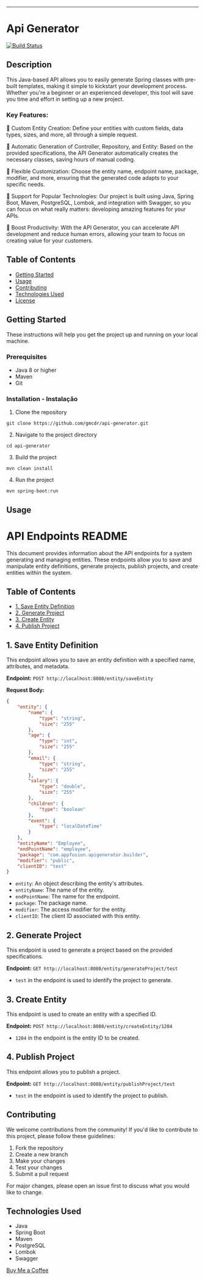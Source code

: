 
---

# Api Generator

[![Build Status](https://travis-ci.org/yourusername/projectname.svg?branch=master)](https://travis-ci.org/yourusername/projectname)

## Description
 
This Java-based API allows you to easily generate Spring classes with pre-built templates, making it simple to kickstart your development process. Whether you're a beginner or an experienced developer, this tool will save you time and effort in setting up a new project.

### Key Features:
🔷 Custom Entity Creation: Define your entities with custom fields, data types, sizes, and more, all through a simple request.

🔷 Automatic Generation of Controller, Repository, and Entity: Based on the provided specifications, the API Generator automatically creates the necessary classes, saving hours of manual coding.

🔷 Flexible Customization: Choose the entity name, endpoint name, package, modifier, and more, ensuring that the generated code adapts to your specific needs.

🔷 Support for Popular Technologies: Our project is built using Java, Spring Boot, Maven, PostgreSQL, Lombok, and integration with Swagger, so you can focus on what really matters: developing amazing features for your APIs.

🔷 Boost Productivity: With the API Generator, you can accelerate API development and reduce human errors, allowing your team to focus on creating value for your customers.

## Table of Contents

- [Getting Started](#getting-started)
- [Usage](#usage)
- [Contributing](#contributing)
- [Technologies Used](#technologies-used)
- [License](#license)

## Getting Started 

These instructions will help you get the project up and running on your local machine.

### Prerequisites

- Java 8 or higher
- Maven
- Git 

### Installation - Instalação

1. Clone the repository

```shell
git clone https://github.com/gmcdr/api-generator.git
```

2. Navigate to the project directory

```shell
cd api-generator
```

3. Build the project

```shell
mvn clean install
```

4. Run the project 

```shell
mvn spring-boot:run
```

## Usage 


# API Endpoints README

This document provides information about the API endpoints for a system generating and managing entities. These endpoints allow you to save and manipulate entity definitions, generate projects, publish projects, and create entities within the system.

## Table of Contents

- [1. Save Entity Definition](#1-save-entity-definition)
- [2. Generate Project](#2-generate-project)
- [3. Create Entity](#3-create-entity)
- [4. Publish Project](#4-publish-project)

## 1. Save Entity Definition

This endpoint allows you to save an entity definition with a specified name, attributes, and metadata.

**Endpoint:** `POST http://localhost:8080/entity/saveEntity`

**Request Body:**
```json
{
    "entity": {
        "name": {
            "type": "string",
            "size": "255"
        },
        "age": {
            "type": "int",
            "size": "255"
        },
        "email": {
            "type": "string",
            "size": "255"
        },
        "salary": {
            "type": "double",
            "size": "255"
        },
        "children": {
            "type": "boolean"
        },
        "event": {
            "type": "localDateTime"
        }
    },
    "entityName": "Employee",
    "endPointName": "employee",
    "package": "com.appfusion.apigenerator.builder",
    "modifier": "public",
    "clientID": "test"
}
```

- `entity`: An object describing the entity's attributes.
- `entityName`: The name of the entity.
- `endPointName`: The name for the endpoint.
- `package`: The package name.
- `modifier`: The access modifier for the entity.
- `clientID`: The client ID associated with this entity.

## 2. Generate Project

This endpoint is used to generate a project based on the provided specifications.

**Endpoint:** `GET http://localhost:8080/entity/generateProject/test`

- `test` in the endpoint is used to identify the project to generate.

## 3. Create Entity

This endpoint is used to create an entity with a specified ID.

**Endpoint:** `POST http://localhost:8080/entity/createEntity/1204`

- `1204` in the endpoint is the entity ID to be created.

## 4. Publish Project

This endpoint allows you to publish a project.

**Endpoint:** `GET http://localhost:8080/entity/publishProject/test`

- `test` in the endpoint is used to identify the project to publish.

## Contributing

We welcome contributions from the community! If you'd like to contribute to this project, please follow these guidelines:

1. Fork the repository
2. Create a new branch
3. Make your changes
4. Test your changes
5. Submit a pull request

For major changes, please open an issue first to discuss what you would like to change.

## Technologies Used

- Java
- Spring Boot
- Maven
- PostgreSQL
- Lombok
- Swagger

[Buy Me a Coffee](https://www.buymeacoffee.com/gabrielreib)
